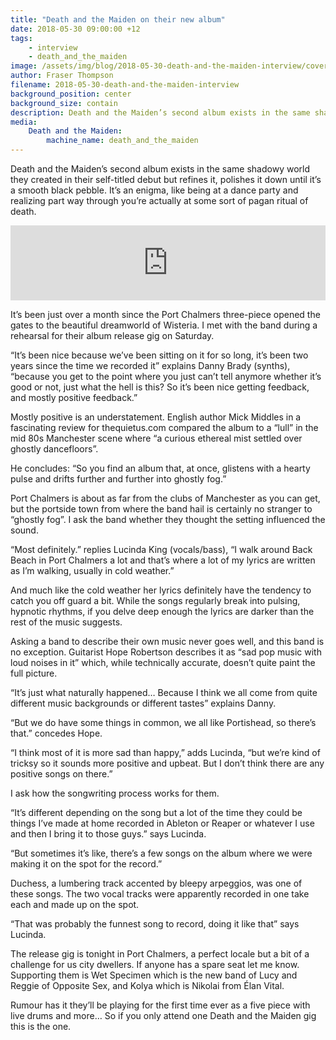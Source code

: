 ```yaml
---
title: "Death and the Maiden on their new album"
date: 2018-05-30 09:00:00 +12
tags:
    - interview
    - death_and_the_maiden
image: /assets/img/blog/2018-05-30-death-and-the-maiden-interview/cover.jpg
author: Fraser Thompson
filename: 2018-05-30-death-and-the-maiden-interview
background_position: center
background_size: contain
description: Death and the Maiden’s second album exists in the same shadowy world they created in their self-titled debut but refines it, polishes it down until it’s a smooth black pebble. It’s an enigma, like being at a dance party and realizing part way through you’re actually at some sort of pagan ritual of death.
media:
    Death and the Maiden:
        machine_name: death_and_the_maiden
---
```


Death and the Maiden’s second album exists in the same shadowy world they created in their self-titled debut but refines it, polishes it down until it’s a smooth black pebble. It’s an enigma, like being at a dance party and realizing part way through you’re actually at some sort of pagan ritual of death.

<!-- more -->

<center><iframe style="border: 0; width: 100%; height: 120px;" src="https://bandcamp.com/EmbeddedPlayer/album=1928753092/size=large/bgcol=ffffff/linkcol=0687f5/tracklist=false/artwork=small/transparent=true/" seamless><a href="http://fishriderrecords.bandcamp.com/album/wisteria">Wisteria by Death And The Maiden</a></iframe></center>

It’s been just over a month since the Port Chalmers three-piece opened the gates to the beautiful dreamworld of Wisteria. I met with the band during a rehearsal for their album release gig on Saturday.

“It’s been nice because we’ve been sitting on it for so long, it’s been two years since the time we recorded it” explains Danny Brady (synths), “because you get to the point where you just can’t tell anymore whether it’s good or not, just what the hell is this? So it’s been nice getting feedback, and mostly positive feedback.”

Mostly positive is an understatement. English author Mick Middles in a fascinating review for thequietus.com compared the album to a “lull” in the mid 80s Manchester scene where “a curious ethereal mist settled over ghostly dancefloors”. 

He concludes: “So you find an album that, at once, glistens with a hearty pulse and drifts further and further into ghostly fog.”

Port Chalmers is about as far from the clubs of Manchester as you can get, but the portside town from where the band hail is certainly no stranger to “ghostly fog”. I ask the band whether they thought the setting influenced the sound.

“Most definitely.” replies Lucinda King (vocals/bass), “I walk around Back Beach in Port Chalmers a lot and that’s where a lot of my lyrics are written as I’m walking, usually in cold weather.”

And much like the cold weather her lyrics definitely have the tendency to catch you off guard a bit. While the songs regularly break into pulsing, hypnotic rhythms, if you delve deep enough the lyrics are darker than the rest of the music suggests.

Asking a band to describe their own music never goes well, and this band is no exception. Guitarist Hope Robertson describes it as “sad pop music with loud noises in it” which, while technically accurate, doesn’t quite paint the full picture.

“It’s just what naturally happened… Because I think we all come from quite different music backgrounds or different tastes” explains Danny.

“But we do have some things in common, we all like Portishead, so there’s that.” concedes Hope.

“I think most of it is more sad than happy,” adds Lucinda, “but we’re kind of tricksy so it sounds more positive and upbeat. But I don’t think there are any positive songs on there.”

I ask how the songwriting process works for them.

“It’s different depending on the song but a lot of the time they could be things I’ve made at home recorded in Ableton or Reaper or whatever I use and then I bring it to those guys.” says Lucinda.

“But sometimes it’s like, there’s a few songs on the album where we were making it on the spot for the record.”

Duchess, a lumbering track accented by bleepy arpeggios, was one of these songs. The two vocal tracks were apparently recorded in one take each and made up on the spot. 

“That was probably the funnest song to record, doing it like that” says Lucinda.

The release gig is tonight in Port Chalmers, a perfect locale but a bit of a challenge for us city dwellers. If anyone has a spare seat let me know. Supporting them is Wet Specimen which is the new band of Lucy and Reggie of Opposite Sex, and Kolya which is Nikolai from Élan Vital.

Rumour has it they’ll be playing for the first time ever as a five piece with live drums and more… So if you only attend one Death and the Maiden gig this is the one.

